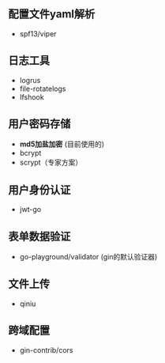 ## 配置文件yaml解析
- spf13/viper

## 日志工具
- logrus
- file-rotatelogs
- lfshook

## 用户密码存储
- **md5加盐加密** (目前使用的)
- bcrypt
- scrypt（专家方案）

## 用户身份认证
- jwt-go

## 表单数据验证
- go-playground/validator (gin的默认验证器)


## 文件上传
- qiniu 

## 跨域配置
- gin-contrib/cors

